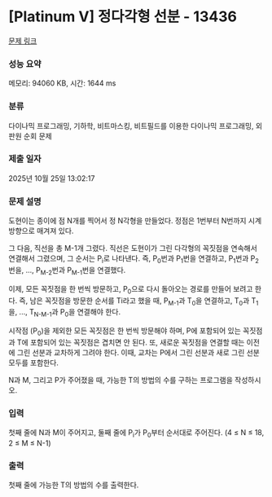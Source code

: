 # [Platinum V] 정다각형 선분 - 13436 

[문제 링크](https://www.acmicpc.net/problem/13436) 

### 성능 요약

메모리: 94060 KB, 시간: 1644 ms

### 분류

다이나믹 프로그래밍, 기하학, 비트마스킹, 비트필드를 이용한 다이나믹 프로그래밍, 외판원 순회 문제

### 제출 일자

2025년 10월 25일 13:02:17

### 문제 설명

<p>도현이는 종이에 점 N개를 찍어서 정 N각형을 만들었다. 정점은 1번부터 N번까지 시계 방향으로 매겨져 있다.</p>

<p>그 다음, 직선을 총 M-1개 그렸다. 직선은 도현이가 그린 다각형의 꼭짓점을 연속해서 연결해서 그렸으며, 그 순서는 P<sub>i</sub>로 나타낸다. 즉, P<sub>0</sub>번과 P<sub>1</sub>번을 연결하고, P<sub>1</sub>번과 P<sub>2</sub>번을, ..., P<sub>M-2</sub>번과 P<sub>M-1</sub>번을 연결했다.</p>

<p>이제, 모든 꼭짓점을 한 번씩 방문하고, P<sub>0</sub>으로 다시 돌아오는 경로를 만들어 보려고 한다. 즉, 남은 꼭짓점을 방문한 순서를 Ti라고 했을 때, P<sub>M-1</sub>과 T<sub>0</sub>을 연결하고, T<sub>0</sub>과 T<sub>1</sub>을, ..., T<sub>N-M-1</sub>과 P<sub>0</sub>을 연결해야 한다.</p>

<p>시작점 (P<sub>0</sub>)을 제외한 모든 꼭짓점은 한 번씩 방문해야 하며, P에 포함되어 있는 꼭짓점과 T에 포함되어 있는 꼭짓점은 겹치면 안 된다. 또, 새로운 꼭짓점을 연결할 때는 이전에 그린 선분과 교차하게 그려야 한다. 이때, 교차는 P에서 그린 선분과 새로 그린 선분 모두를 포함한다.</p>

<p>N과 M, 그리고 P가 주어졌을 때, 가능한 T의 방법의 수를 구하는 프로그램을 작성하시오.</p>

### 입력 

 <p>첫째 줄에 N과 M이 주어지고, 둘째 줄에 P<sub>i</sub>가 P<sub>0</sub>부터 순서대로 주어진다. (4 ≤ N ≤ 18, 2 ≤ M ≤ N-1)</p>

### 출력 

 <p>첫째 줄에 가능한 T의 방법의 수를 출력한다.</p>

